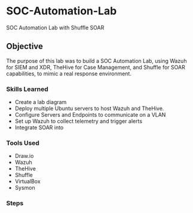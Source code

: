 # SOC-Automation-Lab
SOC Automation Lab with Shuffle SOAR

## Objective
The purpose of this lab was to build a SOC Automation Lab, using Wazuh for SIEM and XDR, TheHive for Case Management, and Shuffle for SOAR capabilities, to mimic a real response environment.
  
### Skills Learned
- Create a lab diagram 
- Deploy multiple Ubuntu servers to host Wazuh and TheHive.
- Configure Servers and Endpoints to communicate on a VLAN
- Set up Wazuh to collect telemetry and trigger alerts
- Integrate SOAR into 


### Tools Used

- Draw.io
- Wazuh
- TheHive
- Shuffle
- VirtualBox
- Sysmon
  

### Steps
